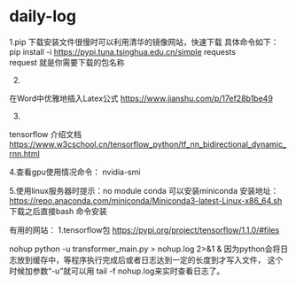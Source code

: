 # daily-log
1.pip 下载安装文件很慢时可以利用清华的镜像网站，快速下载
具体命令如下：
pip install -i https://pypi.tuna.tsinghua.edu.cn/simple requests   
request 就是你需要下载的包名称


2.
在Word中优雅地插入Latex公式
https://www.jianshu.com/p/17ef28b1be49

3.
tensorflow 介绍文档
https://www.w3cschool.cn/tensorflow_python/tf_nn_bidirectional_dynamic_rnn.html

4.查看gpu使用情况命令：
nvidia-smi

5.使用linux服务器时提示：no module conda
可以安装miniconda
安装地址：
https://repo.anaconda.com/miniconda/Miniconda3-latest-Linux-x86_64.sh
下载之后直接bash 命令安装

有用的网站：
1.tensorflow包
https://pypi.org/project/tensorflow/1.1.0/#files


nohup python -u transformer_main.py > nohup.log 2>&1 &
因为python会将日志放到缓存中，等程序执行完成后或者日志达到一定的长度到才写入文件，
这个时候加参数“-u”就可以用
tail -f nohup.log来实时查看日志了。


